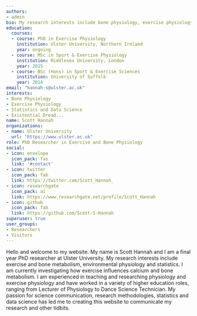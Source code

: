 ```yaml
---
authors:
- admin
bio: My research interests include bone physiology, exercise physiology and statistics. If I could be any animal, I would be an octopus...
education:
  courses:
  - course: PhD in Exercise Physiology
    institution: Ulster University, Northern Ireland
    year: ongoing
  - course: MSc in Sport & Exercise Physiology
    institution: Middlesex University, London
    year: 2015
  - course: BSc (Hons) in Sport & Exercise Sciences
    institution: University of Suffolk
    year: 2014
email: "hannah-s@ulster.ac.uk"
interests:
- Bone Physiology
- Exercise Physiology
- Statistics and Data Science
- Existential Dread...
name: Scott Hannah
organizations:
- name: Ulster University
  url: "https://www.ulster.ac.uk"
role: PhD Researcher in Exercise and Bone Physiology
social:
- icon: envelope
  icon_pack: fas
  link: '#contact'
- icon: twitter
  icon_pack: fab
  link: https://twitter.com/Scott_Hannah_
- icon: researchgate
  icon_pack: ai
  link: https://www.researchgate.net/profile/Scott_Hannah
- icon: github
  icon_pack: fab
  link: https://github.com/Scott-S-Hannah
superuser: true
user_groups:
- Researchers
- Visitors
---
```


Hello and welcome to my website. My name is Scott Hannah and I am a final year PhD researcher at Ulster University. My research interests include exercise and bone metabolism, environmental physiology and statistics. I am currently investigating how exercise influences calcium and bone metabolism. I am experienced in teaching and researching physiology and exercise physiology and have worked in a variety of higher education roles, ranging from Lecturer of Physiology to Dance Science Technician. My passion for science communication, research methodologies, statistics and data science has led me to creating this website to communicate my research and other tidbits. 
